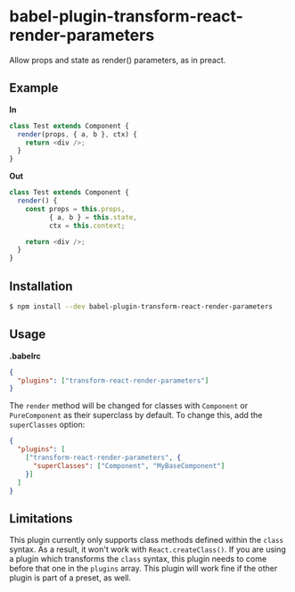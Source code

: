 # babel-plugin-transform-react-render-parameters

Allow props and state as render() parameters, as in preact.

## Example

**In**

```js
class Test extends Component {
  render(props, { a, b }, ctx) {
    return <div />;
  }
}
```

**Out**

```js
class Test extends Component {
  render() {
    const props = this.props,
          { a, b } = this.state,
          ctx = this.context;

    return <div />;
  }
}
```

## Installation

```sh
$ npm install --dev babel-plugin-transform-react-render-parameters
```

## Usage

**.babelrc**

```json
{
  "plugins": ["transform-react-render-parameters"]
}
```

The `render` method will be changed for classes with `Component` or `PureComponent` as their superclass by default. To change this, add the `superClasses` option:

```json
{
  "plugins": [
    ["transform-react-render-parameters", {
      "superClasses": ["Component", "MyBaseComponent"]
    }]
  ]
}
```

## Limitations

This plugin currently only supports class methods defined within the `class` syntax. As a result, it won't work with `React.createClass()`. If you are using a plugin which transforms the `class` syntax, this plugin needs to come before that one in the `plugins` array. This plugin will work fine if the other plugin is part of a preset, as well.